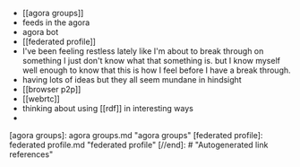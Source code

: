 - [[agora groups]]
- feeds in the agora
- agora bot
- [[federated profile]]
- I've been feeling restless lately like I'm about to break through on something I just don't know what that something is. but I know myself well enough to know that this is how I feel before I have a break through. 
- having lots of ideas but they all seem mundane in hindsight
- [[browser p2p]]
- [[webrtc]]
- thinking about using [[rdf]] in interesting ways
- 

[//begin]: # "Autogenerated link references for markdown compatibility"
[agora groups]: agora groups.md "agora groups"
[federated profile]: federated profile.md "federated profile"
[//end]: # "Autogenerated link references"


